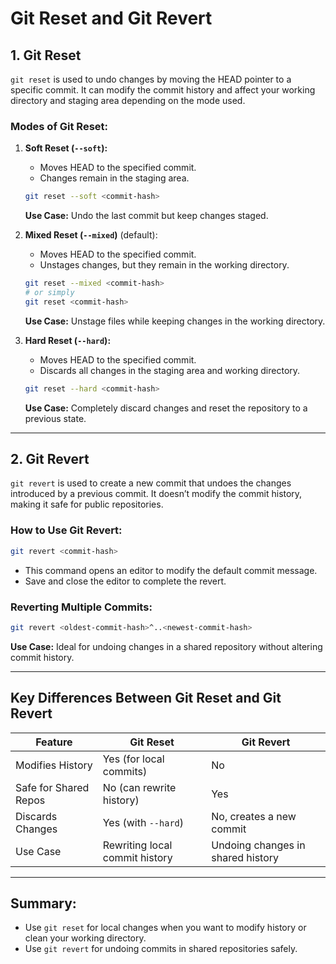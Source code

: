 # Git Reset and Git Revert

## 1. Git Reset

`git reset` is used to undo changes by moving the HEAD pointer to a specific commit. It can modify the commit history and affect your working directory and staging area depending on the mode used.

### **Modes of Git Reset:**

1. **Soft Reset (`--soft`):**
   - Moves HEAD to the specified commit.
   - Changes remain in the staging area.

   ```bash
   git reset --soft <commit-hash>
   ```
   **Use Case:** Undo the last commit but keep changes staged.

2. **Mixed Reset (`--mixed`)** (default):
   - Moves HEAD to the specified commit.
   - Unstages changes, but they remain in the working directory.

   ```bash
   git reset --mixed <commit-hash>
   # or simply
   git reset <commit-hash>
   ```
   **Use Case:** Unstage files while keeping changes in the working directory.

3. **Hard Reset (`--hard`):**
   - Moves HEAD to the specified commit.
   - Discards all changes in the staging area and working directory.

   ```bash
   git reset --hard <commit-hash>
   ```
   **Use Case:** Completely discard changes and reset the repository to a previous state.

---

## 2. Git Revert

`git revert` is used to create a new commit that undoes the changes introduced by a previous commit. It doesn’t modify the commit history, making it safe for public repositories.

### **How to Use Git Revert:**

```bash
git revert <commit-hash>
```

- This command opens an editor to modify the default commit message.
- Save and close the editor to complete the revert.

### **Reverting Multiple Commits:**

```bash
git revert <oldest-commit-hash>^..<newest-commit-hash>
```

**Use Case:** Ideal for undoing changes in a shared repository without altering commit history.

---

## Key Differences Between Git Reset and Git Revert

| Feature           | Git Reset                      | Git Revert                         |
|-------------------|--------------------------------|------------------------------------|
| Modifies History  | Yes (for local commits)        | No                                 |
| Safe for Shared Repos | No (can rewrite history)      | Yes                                |
| Discards Changes  | Yes (with `--hard`)            | No, creates a new commit            |
| Use Case          | Rewriting local commit history | Undoing changes in shared history   |

---

## **Summary:**
- Use `git reset` for local changes when you want to modify history or clean your working directory.
- Use `git revert` for undoing commits in shared repositories safely.